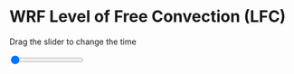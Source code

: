 <h1>WRF Level of Free Convection (LFC)</h1>
<p>Drag the slider to change the time</p>

<div class="slidecontainer">
<input oninput='setImage(this)' class="slider" type="range" min="0" max="13" value="0" step="1" />
<img id='img'/>
</div>

<script>
var img = document.getElementById('img');
var img_array = ['/assets/images/wrf/lc_wrfout_d01_2020-07-03_12:00:00.png',
'/assets/images/wrf/lc_wrfout_d01_2020-07-03_13:00:00.png',
'/assets/images/wrf/lc_wrfout_d01_2020-07-03_14:00:00.png',
'/assets/images/wrf/lc_wrfout_d01_2020-07-03_15:00:00.png',
'/assets/images/wrf/lc_wrfout_d01_2020-07-03_16:00:00.png',
'/assets/images/wrf/lc_wrfout_d01_2020-07-03_17:00:00.png',
'/assets/images/wrf/lc_wrfout_d01_2020-07-03_18:00:00.png',
'/assets/images/wrf/lc_wrfout_d01_2020-07-03_19:00:00.png',
'/assets/images/wrf/lc_wrfout_d01_2020-07-03_20:00:00.png',
'/assets/images/wrf/lc_wrfout_d01_2020-07-03_21:00:00.png',
'/assets/images/wrf/lc_wrfout_d01_2020-07-03_22:00:00.png',
'/assets/images/wrf/lc_wrfout_d01_2020-07-03_23:00:00.png',
'/assets/images/wrf/lc_wrfout_d01_2020-07-04_00:00:00.png',];
function setImage(obj)
{
        var value = obj.value;
        img.src = img_array[value];

}
</script>
